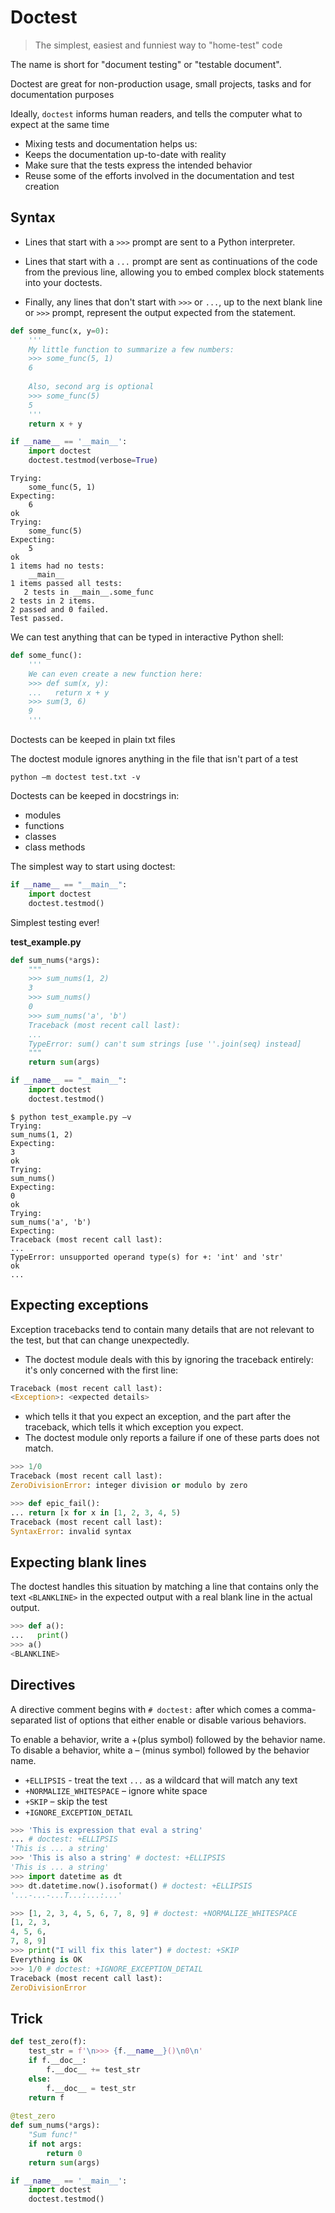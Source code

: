 # Doctest

> The simplest, easiest and funniest way to "home-test" code

The name is short for "document testing" or "testable document".

Doctest are great for non-production usage, small projects, tasks and for documentation purposes

Ideally, `doctest` informs human readers, and tells the computer what to expect at the same time

* Mixing tests and documentation helps us:
* Keeps the documentation up-to-date with reality
* Make sure that the tests express the intended behavior
* Reuse some of the efforts involved in the documentation and test creation

## Syntax

* Lines that start with a `>>>` prompt are sent to a Python interpreter.

* Lines that start with a `...` prompt are sent as continuations of the code from the previous line, allowing you to embed complex block statements into your doctests.

* Finally, any lines that don't start with `>>>` or `...`, up to the next blank line or `>>>` prompt, represent the output expected from the statement.


```python
def some_func(x, y=0):
    '''
    My little function to summarize a few numbers:
    >>> some_func(5, 1)
    6
    
    Also, second arg is optional
    >>> some_func(5)
    5
    '''
    return x + y

if __name__ == '__main__':
    import doctest
    doctest.testmod(verbose=True)
```

```
Trying:
    some_func(5, 1)
Expecting:
    6
ok
Trying:
    some_func(5)
Expecting:
    5
ok
1 items had no tests:
    __main__
1 items passed all tests:
   2 tests in __main__.some_func
2 tests in 2 items.
2 passed and 0 failed.
Test passed.
```

We can test anything that can be typed in interactive Python shell:

```python
def some_func():
    '''
    We can even create a new function here:
    >>> def sum(x, y):
    ...   return x + y
    >>> sum(3, 6)
    9
    '''
```

Doctests can be keeped in plain txt files

The doctest module ignores anything in the file that isn't part of a test

```shell
python –m doctest test.txt -v
```

Doctests can be keeped in docstrings in:
* modules
* functions
* classes
* class methods


The simplest way to start using doctest:
```python
if __name__ == "__main__":
    import doctest
    doctest.testmod()
```

Simplest testing ever!

**test_example.py**
```python
def sum_nums(*args):
    """
    >>> sum_nums(1, 2)
    3
    >>> sum_nums()
    0
    >>> sum_nums('a', 'b')
    Traceback (most recent call last):
    ...
    TypeError: sum() can't sum strings [use ''.join(seq) instead]
    """
    return sum(args)

if __name__ == "__main__":
    import doctest
    doctest.testmod()
```

```shell
$ python test_example.py –v
Trying:
sum_nums(1, 2)
Expecting:
3
ok
Trying:
sum_nums()
Expecting:
0
ok
Trying:
sum_nums('a', 'b')
Expecting:
Traceback (most recent call last):
...
TypeError: unsupported operand type(s) for +: 'int' and 'str'
ok
...
```

## Expecting exceptions

Exception tracebacks tend to contain many details that are not relevant to the test, but that can change unexpectedly.
* The doctest module deals with this by ignoring the traceback entirely: it's only concerned with the first line:

```python
Traceback (most recent call last):
<Exception>: <expected details>
```

* which tells it that you expect an exception, and the part after the traceback, which tells it which exception you expect.
* The doctest module only reports a failure if one of these parts does not match.

```python
>>> 1/0
Traceback (most recent call last):
ZeroDivisionError: integer division or modulo by zero

>>> def epic_fail():
... return [x for x in [1, 2, 3, 4, 5)
Traceback (most recent call last):
SyntaxError: invalid syntax
```

## Expecting blank lines

The doctest handles this situation by matching a line that contains only the text `<BLANKLINE>` in the expected output with a real blank line in the actual output.

```python
>>> def a(): 
...   print()
>>> a()
<BLANKLINE>
```

## Directives

A directive comment begins with `# doctest:` after which comes a comma-separated list of options that either enable or disable various behaviors.

To enable a behavior, write a +(plus symbol) followed by the behavior name. To disable a behavior, white a – (minus symbol) followed by the behavior name.

* `+ELLIPSIS` - treat the text `...` as a wildcard that will match any text
* `+NORMALIZE_WHITESPACE` – ignore white space
* `+SKIP` – skip the test
* `+IGNORE_EXCEPTION_DETAIL`

```python
>>> 'This is expression that eval a string'
... # doctest: +ELLIPSIS
'This is ... a string'
>>> 'This is also a string' # doctest: +ELLIPSIS
'This is ... a string'
>>> import datetime as dt
>>> dt.datetime.now().isoformat() # doctest: +ELLIPSIS
'...-...-...T...:...:...'
```

```python
>>> [1, 2, 3, 4, 5, 6, 7, 8, 9] # doctest: +NORMALIZE_WHITESPACE
[1, 2, 3,
4, 5, 6,
7, 8, 9]
>>> print("I will fix this later") # doctest: +SKIP
Everything is OK
>>> 1/0 # doctest: +IGNORE_EXCEPTION_DETAIL
Traceback (most recent call last):
ZeroDivisionError
```

## Trick

```python
def test_zero(f):
    test_str = f'\n>>> {f.__name__}()\n0\n'
    if f.__doc__:
        f.__doc__ += test_str
    else:
        f.__doc__ = test_str
    return f
    
@test_zero
def sum_nums(*args):
    "Sum func!"
    if not args:
        return 0
    return sum(args)

if __name__ == '__main__':
    import doctest
    doctest.testmod()
```
